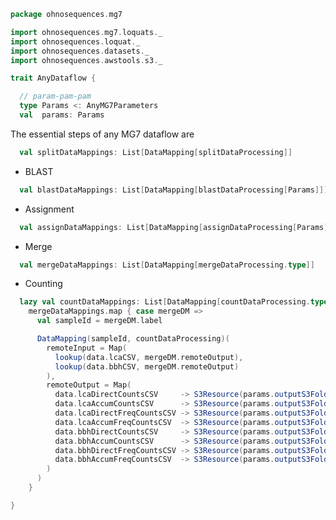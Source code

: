 
```scala
package ohnosequences.mg7

import ohnosequences.mg7.loquats._
import ohnosequences.loquat._
import ohnosequences.datasets._
import ohnosequences.awstools.s3._

trait AnyDataflow {

  // param-pam-pam
  type Params <: AnyMG7Parameters
  val  params: Params
```

The essential steps of any MG7 dataflow are

```scala
  val splitDataMappings: List[DataMapping[splitDataProcessing]]
```

- BLAST

```scala
  val blastDataMappings: List[DataMapping[blastDataProcessing[Params]]]
```

- Assignment

```scala
  val assignDataMappings: List[DataMapping[assignDataProcessing[Params]]]
```

- Merge

```scala
  val mergeDataMappings: List[DataMapping[mergeDataProcessing.type]]
```

- Counting

```scala
  lazy val countDataMappings: List[DataMapping[countDataProcessing.type]] =
    mergeDataMappings.map { case mergeDM =>
      val sampleId = mergeDM.label

      DataMapping(sampleId, countDataProcessing)(
        remoteInput = Map(
          lookup(data.lcaCSV, mergeDM.remoteOutput),
          lookup(data.bbhCSV, mergeDM.remoteOutput)
        ),
        remoteOutput = Map(
          data.lcaDirectCountsCSV     -> S3Resource(params.outputS3Folder(sampleId, "count") / s"${sampleId}.lca.direct.absolute.counts.csv"),
          data.lcaAccumCountsCSV      -> S3Resource(params.outputS3Folder(sampleId, "count") / s"${sampleId}.lca.accum.absolute.counts.csv"),
          data.lcaDirectFreqCountsCSV -> S3Resource(params.outputS3Folder(sampleId, "count") / s"${sampleId}.lca.direct.frequency.counts.csv"),
          data.lcaAccumFreqCountsCSV  -> S3Resource(params.outputS3Folder(sampleId, "count") / s"${sampleId}.lca.accum.frequency.counts.csv"),
          data.bbhDirectCountsCSV     -> S3Resource(params.outputS3Folder(sampleId, "count") / s"${sampleId}.bbh.direct.absolute.counts.csv"),
          data.bbhAccumCountsCSV      -> S3Resource(params.outputS3Folder(sampleId, "count") / s"${sampleId}.bbh.accum.absolute.counts.csv"),
          data.bbhDirectFreqCountsCSV -> S3Resource(params.outputS3Folder(sampleId, "count") / s"${sampleId}.bbh.direct.frequency.counts.csv"),
          data.bbhAccumFreqCountsCSV  -> S3Resource(params.outputS3Folder(sampleId, "count") / s"${sampleId}.bbh.accum.frequency.counts.csv")
        )
      )
    }

}

```




[test/scala/mg7/pipeline.scala]: ../../../test/scala/mg7/pipeline.scala.md
[test/scala/mg7/lca.scala]: ../../../test/scala/mg7/lca.scala.md
[main/scala/mg7/dataflows/noFlash.scala]: dataflows/noFlash.scala.md
[main/scala/mg7/dataflows/full.scala]: dataflows/full.scala.md
[main/scala/mg7/package.scala]: package.scala.md
[main/scala/mg7/bio4j/titanTaxonomyTree.scala]: bio4j/titanTaxonomyTree.scala.md
[main/scala/mg7/bio4j/bundle.scala]: bio4j/bundle.scala.md
[main/scala/mg7/bio4j/taxonomyTree.scala]: bio4j/taxonomyTree.scala.md
[main/scala/mg7/dataflow.scala]: dataflow.scala.md
[main/scala/mg7/csv.scala]: csv.scala.md
[main/scala/mg7/parameters.scala]: parameters.scala.md
[main/scala/mg7/data.scala]: data.scala.md
[main/scala/mg7/loquats/7.stats.scala]: loquats/7.stats.scala.md
[main/scala/mg7/loquats/8.summary.scala]: loquats/8.summary.scala.md
[main/scala/mg7/loquats/6.count.scala]: loquats/6.count.scala.md
[main/scala/mg7/loquats/3.blast.scala]: loquats/3.blast.scala.md
[main/scala/mg7/loquats/2.split.scala]: loquats/2.split.scala.md
[main/scala/mg7/loquats/4.assign.scala]: loquats/4.assign.scala.md
[main/scala/mg7/loquats/1.flash.scala]: loquats/1.flash.scala.md
[main/scala/mg7/loquats/5.merge.scala]: loquats/5.merge.scala.md